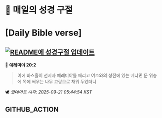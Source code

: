# 🙏 매일의 성경 구절
# [Daily Bible verse]
## [![README에 성경구절 업데이트](https://github.com/DONGSUKA/first_test/actions/workflows/update-readme-bible.yml/badge.svg)](https://github.com/DONGSUKA/first_test/actions/workflows/update-readme-bible.yml)
<!-- START_BIBLE_VERSE -->
📖 **예레미야 20:2**
> 이에 바스훌이 선지자 예레미야를 때리고 여호와의 성전에 있는 베냐민 문 위층에 목에 씌우는 나무 고랑으로 채워 두었더니

🕊️ _업데이트 시각: 2025-09-21 05:44:54 KST_
  <!-- END_BIBLE_VERSE -->
## GITHUB_ACTION
